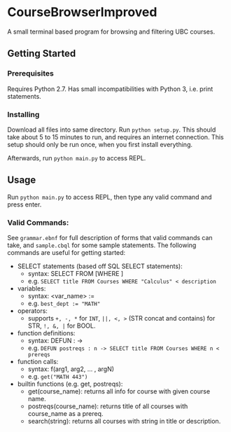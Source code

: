 # CourseBrowserImproved
A small terminal based program for browsing and filtering UBC courses.
## Getting Started
### Prerequisites
Requires Python 2.7. Has small incompatibilities with Python 3, i.e. print statements.
### Installing
Download all files into same directory. Run `python setup.py`. 
This should take about 5 to 15 minutes to run, and requires an internet connection.
This setup should only be run once, when you first install everything.

Afterwards, run `python main.py` to access REPL.
## Usage
Run `python main.py` to access REPL, then type any valid command and press enter.
### Valid Commands: 
See `grammar.ebnf` for full description of forms that valid commands can take, and `sample.cbql` for some sample statements.
The following commands are useful for getting started:
* SELECT statements (based off SQL SELECT statements):
    - syntax: SELECT <fields> FROM <db> [WHERE <cond>]
    - e.g. `SELECT title FROM Courses WHERE "Calculus" < description`
* variables:
    - syntax: <var_name> := <val>
    - e.g. `best_dept := "MATH"`
* operators:
    - supports `+, -, *` for `INT`, `||, <, >` (STR concat and contains) for STR, `!, &, |` for BOOL.
* function definitions:
    - syntax: DEFUN <name> : <params> -> <body>
    - e.g. `DEFUN postreqs : n -> SELECT title FROM Courses WHERE n < prereqs`
* function calls:
    - syntax: f(arg1, arg2, ... , argN)
    - e.g. `get("MATH 443")`
* builtin functions (e.g. get, postreqs):
   - get(course_name): returns all info for course with given course name.
   - postreqs(course_name): returns title of all courses with course_name as a prereq.
   - search(string): returns all courses with string in title or description.
